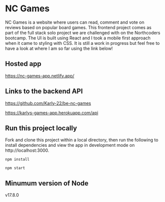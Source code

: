 # NC Games

NC Games is a website where users can read, comment and vote on reviews based on popular board games. This frontend project comes as part of the full stack solo project we are challenged with on the Northcoders bootcamp. The UI is built using React and I took a mobile first approach when it came to styling with CSS. It is still a work in progress but feel free to have a look at where I am so far using the link below! 

## Hosted app

https://nc-games-app.netlify.app/


## Links to the backend API

https://github.com/Karly-22/be-nc-games

https://karlys-games-app.herokuapp.com/api

## Run this project locally

Fork and clone this project within a local directory, then run the following to install dependencies and view the app in development mode on http://localhost:3000.

```
npm install
```

```
npm start
```


## Minumum version of Node

v17.8.0

